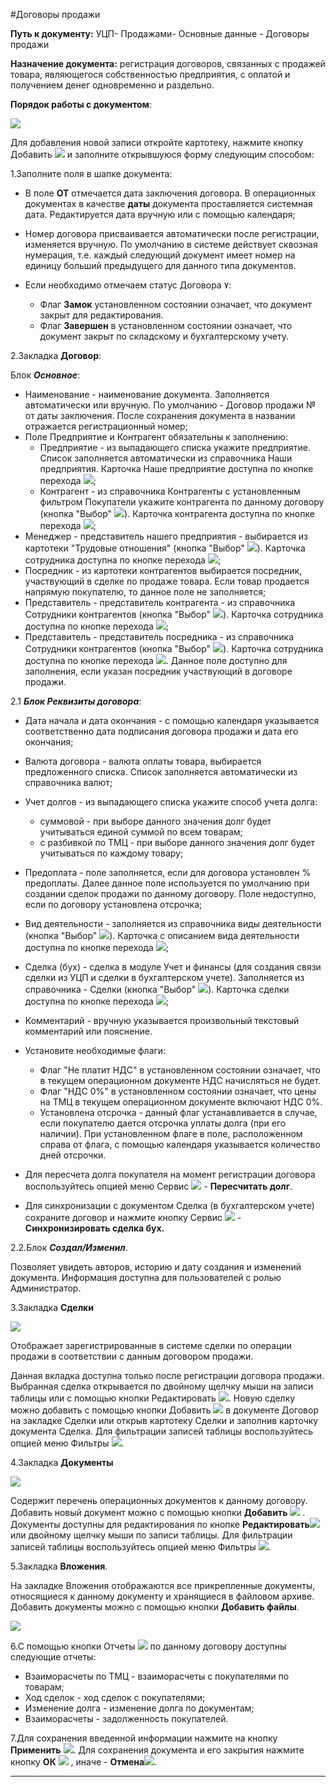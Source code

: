 ﻿
#Договоры продажи

**Путь к документу:**  УЦП- Продажами- Основные данные - Договоры продажи 

**Назначение документа:** регистрация договоров, связанных с продажей товара, являющегося собственностью предприятия, с оплатой и получением денег одновременно и раздельно.

**Порядок работы с документом**:
  
![](topic:SCM.AddFiles.Screenshot_1884.jpg)

Для добавления новой записи откройте картотеку, нажмите кнопку Добавить  ![](topic:SCM.AddFiles.Buttons.Btn_Add.png) и заполните открывшуюся форму следующим способом:

1.Заполните поля в шапке документа:

* В поле **ОТ** отмечается дата заключения договора. В операционных документах в качестве **даты** документа проставляется системная дата. Редактируется дата вручную или с помощью календаря;
* Номер договора присваивается автоматически после регистрации, изменяется вручную. По умолчанию в системе действует сквозная нумерация, т.е. каждый следующий документ имеет номер на единицу больший предыдущего для данного типа документов.

* Если необходимо отмечаем статус Договора ٧: 
    - Флаг **Замок** установленном состоянии означает, что документ закрыт для редактирования.
    - Флаг **Завершен** в установленном состоянии означает, что документ закрыт по складскому и бухгалтерскому учету.

2.Закладка **Договор**:

Блок ***Основное***:

* Наименование - наименование документа. Заполняется автоматически или вручную. По умолчанию - Договор продажи №  от даты заключения.  После сохранения документа в названии отражается регистрационный номер; 
* Поле Предприятие и Контрагент обязательны к заполнению:
    * Предприятие - из выпадающего списка укажите предприятие. Список заполняется автоматически из справочника Наши предприятия. Карточка Наше предприятие доступна по кнопке перехода ![](topic:SCM.AddFiles.Buttons.Btn_go.png);
    * Контрагент - из справочника Контрагенты с установленным фильтром Покупатели укажите контрагента по данному договору (кнопка  "Выбор" ![](topic:SCM.AddFiles.Buttons.Btn_select.png)). Карточка контрагента доступна по кнопке перехода ![](topic:SCM.AddFiles.Buttons.Btn_go.png);
* Менеджер - представитель нашего предприятия - выбирается из картотеки "Трудовые отношения" (кнопка  "Выбор" ![](topic:SCM.AddFiles.Buttons.Btn_select.png)). Карточка сотрудника доступна по кнопке перехода ![](topic:SCM.AddFiles.Buttons.Btn_go.png);
* Посредник - из картотеки контрагентов выбирается посредник, участвующий в сделке по продаже товара. Если товар продается напрямую покупателю, то данное поле не заполняется;
* Представитель -  представитель контрагента - из справочника Сотрудники контрагентов (кнопка  "Выбор" ![](topic:SCM.AddFiles.Buttons.Btn_select.png)). Карточка сотрудника доступна по кнопке перехода ![](topic:SCM.AddFiles.Buttons.Btn_go.png);
* Представитель -   представитель посредника - из справочника Сотрудники контрагентов (кнопка  "Выбор" ![](topic:SCM.AddFiles.Buttons.Btn_select.png)). Карточка сотрудника доступна по кнопке перехода ![](topic:SCM.AddFiles.Buttons.Btn_go.png). Данное поле доступно для заполнения, если указан посредник участвующий в договоре продажи.

2.1 ***Блок Реквизиты договора***:

* Дата начала и дата окончания - с помощью календаря указывается соответственно дата подписания договора продажи и дата его окончания;
* Валюта договора - валюта оплаты товара, выбирается предложенного списка. Список заполняется автоматически  из справочника валют;
* Учет долгов - из выпадающего списка укажите способ учета долга: 
    * суммовой - при выборе данного значения долг будет учитываться единой суммой по всем товарам;
    * с разбивкой по ТМЦ - при выборе данного значения долг будет учитываться по каждому товару;
* Предоплата - поле заполняется, если для договора установлен % предоплаты. Далее данное поле используется по умолчанию при создании сделок продажи по данному договору. Поле недоступно, если  по договору установлена отсрочка;
* Вид деятельности - заполняется из справочника виды деятельности (кнопка  "Выбор" ![](topic:SCM.AddFiles.Buttons.Btn_select.png)). Карточка с описанием вида деятельности доступна по кнопке перехода ![](topic:SCM.AddFiles.Buttons.Btn_go.png);
* Сделка (бух) - сделка в модуле Учет и финансы (для создания связи сделки из УЦП и сделки в бухгалтерском учете). Заполняется из справочника - Сделки (кнопка  "Выбор" ![](topic:SCM.AddFiles.Buttons.Btn_select.png)). Карточка сделки доступна по кнопке перехода ![](topic:SCM.AddFiles.Buttons.Btn_go.png);
* Комментарий - вручную указывается произвольный текстовый комментарий или пояснение.
* Установите необходимые флаги:
    * Флаг "Не платит НДС" в установленном состоянии означает, что в текущем операционном документе НДС начисляться не будет. 
    * Флаг  "НДС 0%"  в установленном состоянии означает, что цены на ТМЦ в текущем операционном документе включают НДС 0%.
    * Установлена отсрочка  - данный флаг устанавливается в случае, если покупателю дается отсрочка уплаты долга (при его наличии). При установленном флаге в поле, расположенном справа от флага, с помощью календаря указывается количество дней отсрочки.

* Для пересчета долга покупателя на момент регистрации договора воспользуйтесь опцией меню Сервис ![](topic:SCM.AddFiles.Buttons.Btn_Services.png)  - **Пересчитать долг**.
* Для синхронизации с документом Сделка (в бухгалтерском учете) сохраните договор и нажмите кнопку Сервис ![](topic:SCM.AddFiles.Buttons.Btn_Services.png)  - **Синхронизировать сделка бух.**

2.2.Блок ***Создал/Изменил***.

Позволяет увидеть авторов, историю и дату создания и изменений документа. Информация доступна для пользователей с ролью Администратор.

3.Закладка **Сделки**

![](topic:SCM.AddFiles.Screenshot_1885.jpg)

Отображает зарегистрированные в системе сделки по операции продажи  в соответствии с данным договором продажи.

Данная вкладка доступна только после регистрации договора продажи. Выбранная сделка открывается по двойному щелчку мыши на записи таблицы или с помощью кнопки Редактировать ![](topic:SCM.AddFiles.Btn_Edit.png). Новую сделку можно добавить с помощью кнопки Добавить ![](topic:SCM.AddFiles.Buttons.Btn_Add.png) в документе Договор на закладке Сделки или открыв картотеку Сделки и заполнив карточку  документа Сделка.  Для фильтрации записей таблицы воспользуйтесь опцией меню Фильтры ![](topic:SCM.AddFiles.Buttons.Btn_Filter.png).


4.Закладка **Документы**

![](topic:SCM.AddFiles.Screenshot_1886.jpg)

Содержит перечень операционных документов к данному договору. Добавить новый документ можно с помощью кнопки **Добавить** ![](topic:SCM.AddFiles.Buttons.Btn_Add.png)  . Документы доступны для редактирования по кнопке **Редактировать**![](topic:SCM.AddFiles.Btn_Edit.png) или двойному щелчку мыши по записи таблицы. Для фильтрации записей таблицы воспользуйтесь опцией меню Фильтры ![](topic:SCM.AddFiles.Buttons.Btn_Filter.png).

5.Закладка **Вложения**.

На закладке Вложения отображаются все прикрепленные документы, относящиеся к данному документу и хранящиеся в файловом архиве. Добавить документы можно с помощью кнопки **Добавить файлы**.

![](topic:SCM.AddFiles.Screenshot_1887.jpg)

6.С помощью кнопки Отчеты  ![](topic:SCM.AddFiles.Btn_Reports.png) по данному договору доступны следующие отчеты:

* Взаиморасчеты по ТМЦ  - взаиморасчеты с покупателями по товарам;
* Ход сделок - ход сделок с покупателями;
* Изменение долга - изменение долга по документам;
* Взаиморасчеты - задолженность покупателей.

7.Для сохранения введенной информации нажмите на кнопку **Применить** ![](topic:SCM.AddFiles.Btn_OK.png).
Для сохранения документа и его закрытия нажмите кнопку **ОК**
 ![](topic:SCM.AddFiles.Btn_Post.png) , иначе  -  **Отмена**![](topic:SCM.AddFiles.BtnCloseCancel.png).

------